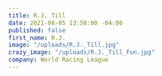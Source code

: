 ```yaml
---
title: R.J. Till
date: 2021-08-05 13:58:00 -04:00
published: false
first_name: R.J.
image: "/uploads/R.J._Till.jpg"
crazy_image: "/uploads/R.J._Till_Fun.jpg"
company: World Racing League
---
```


